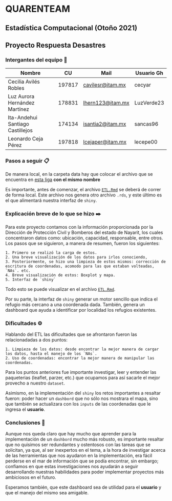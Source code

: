 # QUARENTEAM
## Estadística Computacional (Otoño 2021)

## Proyecto Respuesta Desastres
	
### Intergantes del equipo  🚀

| Nombre                           |  CU    | Mail                     | Usuario Gh |
|----------------------------------|--------|--------------------------|------------|
| Cecilia Avilés Robles	           | 197817 | cavilesr@itam.mx         | cecyar     |
| Luz Aurora Hernández Martínez    | 178831 | lhern123@itam.mx         | LuzVerde23 |
| Ita-Andehui Santiago Castillejos | 174134 | isantia2@itam.mx         | sancas96 |
| Leonardo Ceja Pérez              | 197818 | lcejaper@itam.mx         | lecepe00   |


### Pasos a seguir 📋

De manera local, en la carpeta data hay que colocar el archivo que se encuentra en [esta liga](https://docs.google.com/spreadsheets/d/0Bw4a10rhk2QqaTZkUmQwaXU4aEE/edit?usp=sharing&ouid=101036910978943156470&resourcekey=0-RQa9gRpFX0x3z5bSJGn0Dg&rtpof=true&sd=true) **con el mismo nombre**

Es importante, antes de comenzar, el archivo [`ETL.Rmd`](https://github.com/LuzVerde23/Estadistica-Computacional-fall2021/blob/main/proyectos/RespuestaDesastre/quarenteam/ETL.Rmd) se deberá de correr de forma local. Este archivo nos genera otro archivo `.rds`, y este último es el que alimentará nuestra interfaz de `shiny`.


### Explicación breve de lo que se hizo ✒️

Para este proyecto contamos con la información proporcionada por la Dirección de Protección Civil y Bomberos del estado de Nayarit, los cuales concentraron datos como: ubicación, capacidad, responsable, entre otros. Los pasos que se siguieron, a manera de resumen, fueron los siguientes:

	1. Primero se realizó la carga de estos.
	2. Una breve visualización de los datos para irlos conociendo, 
	3. Posteriormente, se hizo una limpieza de estos mismos: corrección de escritura de coordenadas, acomodo para las que estaban volteadas, `NAs`. etc.
	4. Breve visualización de estos: Boxplot y mapa.
	5. Interfaz de `shiny`

Todo esto se puede visualizar en el archivo [`ETL.Rmd`](https://github.com/LuzVerde23/Estadistica-Computacional-fall2021/blob/main/proyectos/RespuestaDesastre/quarenteam/ETL.Rmd).

Por su parte, la interfaz de `shiny` generar un motor sencillo que indica el refugio más cercano a una coordenada dada. También, genera un dashboard que ayuda a identificar por localidad los refugios existentes.

### Dificultades ⚙️

Hablando del ETL las dificultades que se afrontaron fueron las relacionadadas a dos puntos:

	1. Limpieza de los datos: desde encontrar la mejor manera de cargar los datos, hasta el manejo de los `NAs`. 
	2. Uso de coordenadas: encontrar la mejor manera de manipular las coordenadas.

Para los puntos anteriores fue importante investigar, leer y entender las paqueterias (leaflet, parzer, etc.) que ocupamos para así sacarle el mejor provecho a nuestro `dataset`.

Asimismo, en la implementación del `shiny` los retos importantes a resaltar fueron: poder hacer un `dashbord` que no sólo nos mostrara el mapa, sino que también se actualizara con los `inputs` de las coordenadas que le ingresa el **usuario**.

### Conclusiones 📄

Aunque nos queda claro que hay mucho que aprender para la implementación de un `dashbord` mucho más robusto, es importante resaltar que no quisimos ser redundantes y ostentosos con las tareas que se solicitan, ya que, al ser inexpertos en el tema, a la hora de investigar acerca de las herramientas que nos ayudaron en la implementación, era fácil perderse en el mar de información que se podía encontrar, sin embargo; confiamos en que estas investigaciones nos ayudarán a seguir desarrollando nuestras habilidades para poder implementar proyectos más ambiciosos en el futuro.

Esperamos también, que este dashboard sea de utilidad para el **usuario** y que el manejo del mismo sea amigable.

